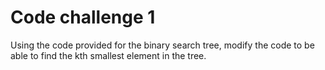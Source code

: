 # Code challenge 1
Using the code provided for the binary search tree, modify the code to be able to find the kth smallest element in the tree.